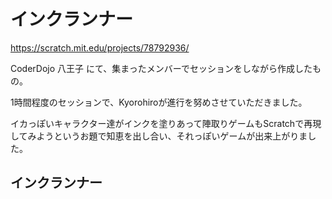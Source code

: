 # インクランナー

https://scratch.mit.edu/projects/78792936/

CoderDojo 八王子 にて、集まったメンバーでセッションをしながら作成したもの。

1時間程度のセッションで、Kyorohiroが進行を努めさせていただきました。

イカっぽいキャラクター達がインクを塗りあって陣取りゲームもScratchで再現してみようというお題で知恵を出し合い、それっぽいゲームが出来上がりました。


## インクランナー


